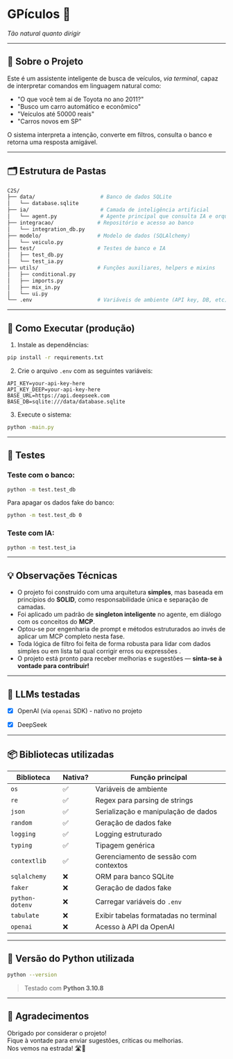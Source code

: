 
# GPículos 🚗  
*Tão natural quanto dirigir*

---

## 📖 Sobre o Projeto

Este é um assistente inteligente de busca de veículos, *via terminal*, capaz de interpretar comandos em linguagem natural como:

- "O que você tem aí de Toyota no ano 2011?"
- "Busco um carro automático e econômico"
- "Veículos até 50000 reais"
- "Carros novos em SP"

O sistema interpreta a intenção, converte em filtros, consulta o banco e retorna uma resposta amigável.

---

## 🗂️ Estrutura de Pastas

```bash
C2S/
├── data/                     # Banco de dados SQLite
│   └── database.sqlite
├── ia/                       # Camada de inteligência artificial
│   └── agent.py              # Agente principal que consulta IA e orquestra tudo
├── integracao/              # Repositório e acesso ao banco
│   └── integration_db.py
├── modelo/                  # Modelo de dados (SQLAlchemy)
│   └── veiculo.py
├── test/                    # Testes de banco e IA
│   ├── test_db.py
│   └── test_ia.py
├── utils/                   # Funções auxiliares, helpers e mixins
│   ├── conditional.py
│   ├── imports.py
│   ├── mix_in.py
│   └── ui.py
└── .env                     # Variáveis de ambiente (API key, DB, etc)
```

---

## 🚀 Como Executar (produção)

1. Instale as dependências:

```bash
pip install -r requirements.txt
```

2. Crie o arquivo `.env` com as seguintes variáveis:

```
API_KEY=your-api-key-here
API_KEY_DEEP=your-api-key-here
BASE_URL=https://api.deepseek.com
BASE_DB=sqlite:///data/database.sqlite
```

3. Execute o sistema:

```bash
python -main.py
```

---

## 🧪 Testes

### Teste com o banco:

```bash
python -m test.test_db
```

Para apagar os dados fake do banco:

```bash
python -m test.test_db 0
```

### Teste com IA:

```bash
python -m test.test_ia
```

---

## 💡 Observações Técnicas

- O projeto foi construído com uma arquitetura **simples**, mas baseada em princípios do **SOLID**, como responsabilidade única e separação de camadas.
- Foi aplicado um padrão de **singleton inteligente** no agente, em diálogo com os conceitos do **MCP**.
- Optou-se por engenharia de prompt e métodos estruturados ao invés de aplicar um MCP completo nesta fase.
- Toda lógica de filtro foi feita de forma robusta para lidar com dados simples ou em lista tal qual corrigir erros ou expressões .
- O projeto está pronto para receber melhorias e sugestões — **sinta-se à vontade para contribuir!**

---

## 🤖 LLMs testadas

- [x] OpenAI (via `openai` SDK) - nativo no projeto
- [x] DeepSeek


---

## 📦 Bibliotecas utilizadas

| Biblioteca       | Nativa? | Função principal                        |
|------------------|---------|-----------------------------------------|
| `os`             | ✅       | Variáveis de ambiente                   |
| `re`             | ✅       | Regex para parsing de strings           |
| `json`           | ✅       | Serialização e manipulação de dados     |
| `random`         | ✅       | Geração de dados fake                   |
| `logging`        | ✅       | Logging estruturado                     |
| `typing`         | ✅       | Tipagem genérica                        |
| `contextlib`     | ✅       | Gerenciamento de sessão com contextos   |
| `sqlalchemy`     | ❌       | ORM para banco SQLite                   |
| `faker`          | ❌       | Geração de dados fake                   |
| `python-dotenv`  | ❌       | Carregar variáveis do `.env`            |
| `tabulate`       | ❌       | Exibir tabelas formatadas no terminal   |
| `openai`         | ❌       | Acesso à API da OpenAI                  |

---

## 🐍 Versão do Python utilizada

```bash
python --version
```

> Testado com **Python 3.10.8**

---

## 🙏 Agradecimentos

Obrigado por considerar o projeto!  
Fique à vontade para enviar sugestões, críticas ou melhorias.  
Nos vemos na estrada! 🛣️🚗
